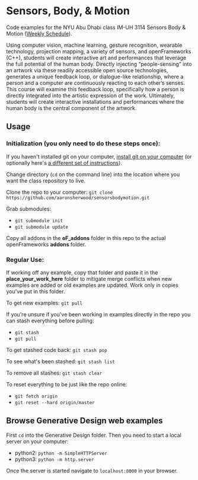 # Sensors, Body, & Motion
Code examples for the NYU Abu Dhabi class IM-UH 3114 Sensors Body & Motion ([Weekly Schedule](http://sbm.nyuad.im/weekly-schedule/)).

Using computer vision, machine learning, gesture recognition, wearable technology, projection mapping, a variety of sensors, and openFrameworks (C++), students will create interactive art and performances that leverage the full potential of the human body. Directly injecting “people-sensing” into an artwork via these readily accessible open source technologies, generates a unique feedback loop, or dialogue-like relationship, where a person and a computer are continuously reacting to each other’s senses. This course will examine this feedback loop, specifically how a person is directly integrated into the artistic expression of the work. Ultimately, students will create interactive installations and performances where the human body is the central component of the artwork.

## Usage


### Initialization (you only need to do these steps once):
If you haven't installed git on your computer, [install git on your computer](https://git-scm.com/book/en/v2/Getting-Started-Installing-Git) (or optionally here's [a different set of instructions](https://www.linode.com/docs/development/version-control/how-to-install-git-on-linux-mac-and-windows/)).

Change directory (`cd` on the command line) into the location where you want the class repository to live.

Clone the repo to your computer: `git clone https://github.com/aaronsherwood/sensorsbodymotion.git`

Grab submodules:
* `git submodule init`
* `git submodule update`

Copy all addons in the __oF_addons__ folder in this repo to the actual openFrameworks __addons__ folder.

### Regular Use:
If working off any example, copy that folder and paste it in the __place_your_work_here__ folder to mitigate merge conflicts when new examples are added or old examples are updated. Work only in copies you've put in this folder.

To get new examples: `git pull`

If you're unsure if you've been working in examples directly in the repo you can stash everything before pulling:
* `git stash`
* `git pull`

To get stashed code back: `git stash pop`

To see what's been stashed: `git stash list`

To remove all stashes: `git stash clear`

To reset everything to be just like the repo online:
* `git fetch origin`
* `git reset --hard origin/master`

## Browse Generative Design web examples
First `cd` into the Generative Design folder. Then you need to start a local server on your computer:
* python2: `python -m SimpleHTTPServer`
* python3: `python -m http.server`

Once the server is started navigate to `localhost:8000` in your browser.


